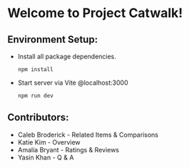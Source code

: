 # Welcome to Project Catwalk!

## Environment Setup: 
* Install all package dependencies. 
  ```
  npm install
  ```
* Start server via Vite @localhost:3000
  ```
  npm run dev
  ```

## Contributors:
* Caleb Broderick - Related Items & Comparisons
* Katie Kim - Overview
* Amalia Bryant - Ratings & Reviews
* Yasin Khan - Q & A
